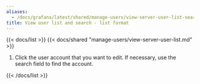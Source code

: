 ```yaml
---
aliases:
  - /docs/grafana/latest/shared/manage-users/view-server-user-list-search/
title: View user list and search - list format
---
```


{{< docs/list >}}
{{< docs/shared "manage-users/view-server-user-list.md" >}}

1. Click the user account that you want to edit. If necessary, use the search field to find the account.

{{< /docs/list >}}
